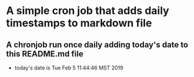 A simple cron job that adds daily timestamps to markdown file
============================================================
## A chronjob run once daily adding today's date to this README.md file
* today's date is Tue Feb  5 11:44:46 MST 2019
